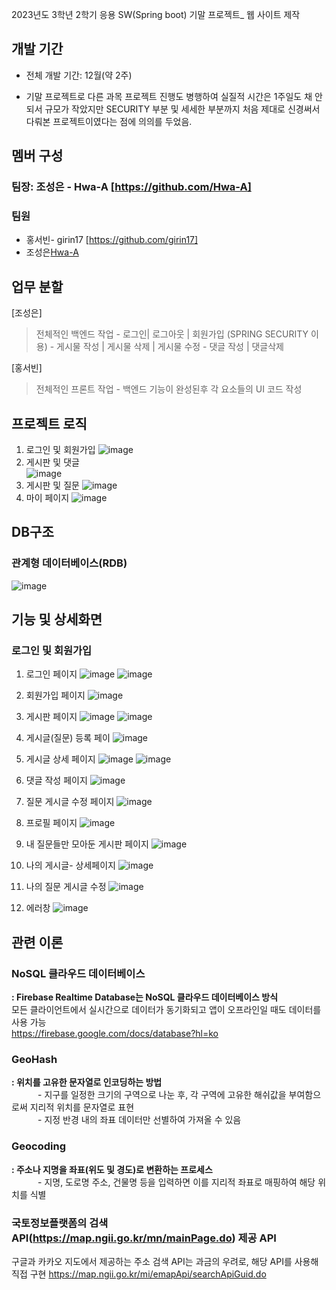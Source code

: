 
2023년도 3학년 2학기 응용 SW(Spring boot) 기말 프로젝트_ 웹 사이트 제작


## 개발 기간
- 전체 개발 기간: 12월(약 2주)

- 기말 프로젝트로 다른 과목 프로젝트 진행도 병행하여 실질적 시간은 1주일도 채 안되서 규모가 작았지만 SECURITY 부분 및 세세한 부분까지 처음 제대로 신경써서  다뤄본 프로젝트이였다는 점에 의의를 두었음.

## 멤버 구성
### 팀장: 조성은 - Hwa-A [https://github.com/Hwa-A]
### 팀원
- 홍서빈- girin17 [https://github.com/girin17]
- 조성은[Hwa-A](https://github.com/Hwa-A)

## 업무 분할
 [조성은] 
  > 전체적인 백엔드 작업
     - 로그인| 로그아웃 | 회원가입 (SPRING SECURITY 이용)
     - 게시물 작성 | 게시물 삭제 | 게시물 수정
     - 댓글 작성 | 댓글삭제

[홍서빈]
  > 전체적인 프론트 작업
    - 백엔드 기능이 완성된후 각 요소들의 UI 코드 작성
    

  

## 프로젝트 로직
 1) 로그인 및 회원가입 
![image](https://github.com/Hwa-A/SpringBootFinalProject_2023_3_2/assets/96507136/95976d7b-2cb9-43e0-8f02-7cd092449d11)
 2) 게시판  및 댓글  
![image](https://github.com/Hwa-A/SpringBootFinalProject_2023_3_2/assets/96507136/af7b725a-1c76-4604-93f8-5dab076610d2)
 3) 게시판 및 질문
![image](https://github.com/Hwa-A/SpringBootFinalProject_2023_3_2/assets/96507136/d0c2de8e-f47d-4461-a76c-92fbb9034b34)
 4) 마이 페이지
 ![image](https://github.com/Hwa-A/SpringBootFinalProject_2023_3_2/assets/96507136/9bb8fc1c-92e4-44e3-8de4-74074353a1e9)


## DB구조
### 관계형 데이터베이스(RDB)
![image](https://github.com/Hwa-A/SpringBootFinalProject_2023_3_2/assets/96507136/b2c4c26b-a00b-4cf1-88c8-fb2be433d643)


 
## 기능 및 상세화면
### 로그인 및 회원가입
1. 로그인 페이지
![image](https://github.com/Hwa-A/SpringBootFinalProject_2023_3_2/assets/96507136/b50f2c67-9d7f-45cd-b786-94174e541e8b)
  ![image](https://github.com/Hwa-A/SpringBootFinalProject_2023_3_2/assets/96507136/716c3bd5-5f8f-4c99-9945-37a81c703d3e)
2. 회원가입 페이지
   ![image](https://github.com/Hwa-A/SpringBootFinalProject_2023_3_2/assets/96507136/fa369afb-741e-4435-acc2-876c31d0eb85)

3. 게시판 페이지
![image](https://github.com/Hwa-A/SpringBootFinalProject_2023_3_2/assets/96507136/8b9d8c41-2008-46ee-b21e-49edc1fe6333)
![image](https://github.com/Hwa-A/SpringBootFinalProject_2023_3_2/assets/96507136/2d714c6b-e915-4938-b555-1363f9f23c0a)

4. 게시글(질문) 등록 페이
![image](https://github.com/Hwa-A/SpringBootFinalProject_2023_3_2/assets/96507136/b82e1bc2-b268-4b83-ac75-1af10edcc770)

5. 게시글 상세 페이지
![image](https://github.com/Hwa-A/SpringBootFinalProject_2023_3_2/assets/96507136/85b9f0d4-be22-4551-a8c3-cbce8945d7f5)
![image](https://github.com/Hwa-A/SpringBootFinalProject_2023_3_2/assets/96507136/6f388805-d843-471f-b2eb-0730782cc491)

6. 댓글 작성 페이지
![image](https://github.com/Hwa-A/SpringBootFinalProject_2023_3_2/assets/96507136/0f01ee74-98c0-411b-b4e9-b810d71073b0)
7. 질문 게시글 수정 페이지 
![image](https://github.com/Hwa-A/SpringBootFinalProject_2023_3_2/assets/96507136/286c10c6-39cf-4197-8b0b-ee0d49a96d8a)
8. 프로필 페이지 
![image](https://github.com/Hwa-A/SpringBootFinalProject_2023_3_2/assets/96507136/26456293-1084-4172-b36e-5d56b049964d)
10. 내 질문들만 모아둔 게시판 페이지
![image](https://github.com/Hwa-A/SpringBootFinalProject_2023_3_2/assets/96507136/a94f2b33-2175-4ed3-ab9d-f331b21f27da)
11. 나의 게시글- 상세페이지
![image](https://github.com/Hwa-A/SpringBootFinalProject_2023_3_2/assets/96507136/a917f8ea-77df-45b8-9a9e-02bd367cb071)
12. 나의 질문 게시글 수정
![image](https://github.com/Hwa-A/SpringBootFinalProject_2023_3_2/assets/96507136/4f9cfbf1-b972-45fb-bb87-e8a322944d2a)
13. 에러창
![image](https://github.com/Hwa-A/SpringBootFinalProject_2023_3_2/assets/96507136/7b19c3c2-66a6-404c-8dd8-df218ae1ef83)




## 관련 이론
### NoSQL 클라우드 데이터베이스
**: Firebase Realtime Database는 NoSQL 클라우드 데이터베이스 방식**<br>
모든 클라이언트에서 실시간으로 데이터가 동기화되고 앱이 오프라인일 때도 데이터를 사용 가능<br>
https://firebase.google.com/docs/database?hl=ko
### GeoHash
**: 위치를 고유한 문자열로 인코딩하는 방법**<br>
　　　- 지구를 일정한 크기의 구역으로 나눈 후, 각 구역에 고유한 해쉬값을 부여함으로써 지리적 위치를 문자열로 표현<br>
　　　- 지정 반경 내의 좌표 데이터만 선별하여 가져올 수 있음
### Geocoding
**: 주소나 지명을 좌표(위도 및 경도)로 변환하는 프로세스**<br>
　　　- 지명, 도로명 주소, 건물명 등을 입력하면 이를 지리적 좌표로 매핑하여 해당 위치를 식별
### 국토정보플랫폼의 검색API(https://map.ngii.go.kr/mn/mainPage.do) 제공 API
구글과 카카오 지도에서 제공하는 주소 검색 API는 과금의 우려로, 해당 API를 사용해 직접 구현
https://map.ngii.go.kr/mi/emapApi/searchApiGuid.do
